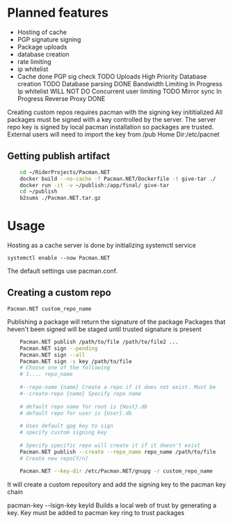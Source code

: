 # Planned features
 - Hosting of cache
 - PGP signature signing
 - Package uploads
 - database creation
 - rate limiting
 - ip whitelist
 - Cache done
PGP sig check TODO
Uploads High Priority
Database creation TODO
Database parsing DONE
Bandwidth Limiting In Progress
Ip whitelist WILL NOT DO
Concurrent user limiting TODO
Mirror sync In Progress
Reverse Proxy DONE


Creating custom repos requires pacman with the signing key inititialized
All packages must be signed with a key controlled by the server. The server repo key is signed by local pacman installation so packages are trusted. External users will need to import the key from /pub
Home Dir:/etc/pacnet

## Getting publish artifact

```bash
    cd ~/RiderProjects/Pacman.NET
    docker build --no-cache -f Pacman.NET/Dockerfile -t give-tar ./
    docker run -it -v ~/publish:/app/final/ give-tar
    cd ~/publish
    b2sums ./Pacman.NET.tar.gz
```

# Usage
Hosting as a cache server is done by initializing systemctl service

    systemctl enable --now Pacman.NET

The default settings use pacman.conf. 

## Creating a custom repo
    Pacman.NET custom_repo_name

Publishing a package will return the signature of the package
Packages that heven't been signed will be staged until trusted signature is present
```bash
    Pacman.NET publish /path/to/file /path/to/file2 ...
    Pacman.NET sign --pending
    Pacman.NET sign --all
    Pacman.NET sign -s key /path/to/file
    # Choose one of the following
    # 1.... repo_name
    
    #--repo-name {name} Create a repo if it does not exist. Must be
    #--create-repo {name} Specify repo name
    
    # default repo name for root is {Host}.db
    # default repo for user is {User}.db
    
    # Uses default gpg key to sign
    # specify custom signing key
    
    # Specify specific repo will create it if it doesn't exist
    Pacman.NET publish --create --repo_name repo_name /path/to/file
    # Create new repo[Y/n]
    
    Pacman.NET --key-dir /etc/Pacman.NET/gnupg -r custom_repo_name
```
It will create a custom repository and add the signing key to the pacman key chain

pacman-key --lsign-key keyId
Builds a local web of trust by generating a key. Key must be added to pacman key ring to trust packages
